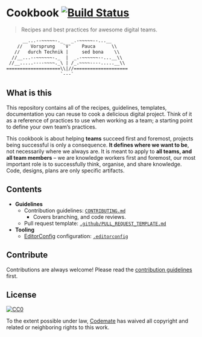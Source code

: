 # Cookbook [![Build Status](https://travis-ci.org/CodemateLtd/cookbook.svg?branch=master)](https://travis-ci.org/CodemateLtd/cookbook)

> Recipes and best practices for awesome digital teams.

```txt
      __...--~~~~~-._   _.-~~~~~--...__
    //   Vorsprung   `V'    Pauca      \\
   //   durch Technik |     sed bona    \\
  //__...--~~~~~~-._  |  _.-~~~~~~--...__\\
 //__.....----~~~~._\ | /_.~~~~----.....__\\
====================\\|//====================
                    `---`
```

## What is this

This repository contains all of the recipes, guidelines, templates, documentation you can reuse to cook a delicious digital project. Think of it as a reference of practices to use when working as a team; a starting point to define your own team’s practices.

This cookbook is about helping **teams** succeed first and foremost, projects being successful is only a consequence. **It defines where we want to be**, not necessarily where we always are. It is meant to apply to **all teams, and all team members** – we are knowledge workers first and foremost, our most important role is to successfully think, organise, and share knowledge. Code, designs, plans are only specific artifacts.

## Contents

*   **Guidelines**
    *   Contribution guidelines: [`CONTRIBUTING.md`](CONTRIBUTING.md)
        *   Covers branching, and code reviews.
    *   Pull request template: [`.github/PULL_REQUEST_TEMPLATE.md`](.github/PULL_REQUEST_TEMPLATE.md)
*   **Tooling**
    *   [EditorConfig](http://editorconfig.org/) configuration: [`.editorconfig`](.editorconfig)

## Contribute

Contributions are always welcome! Please read the [contribution guidelines](CONTRIBUTING.md) first.

## License

[![CC0](http://mirrors.creativecommons.org/presskit/buttons/88x31/svg/cc-zero.svg)](https://creativecommons.org/publicdomain/zero/1.0/)

To the extent possible under law, [Codemate](https://www.codemate.com/) has waived all copyright and related or neighboring rights to this work.
